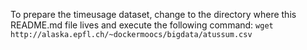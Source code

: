 To prepare the timeusage dataset, change to the directory where this README.md file lives and execute the following command:
`wget http://alaska.epfl.ch/~dockermoocs/bigdata/atussum.csv`
